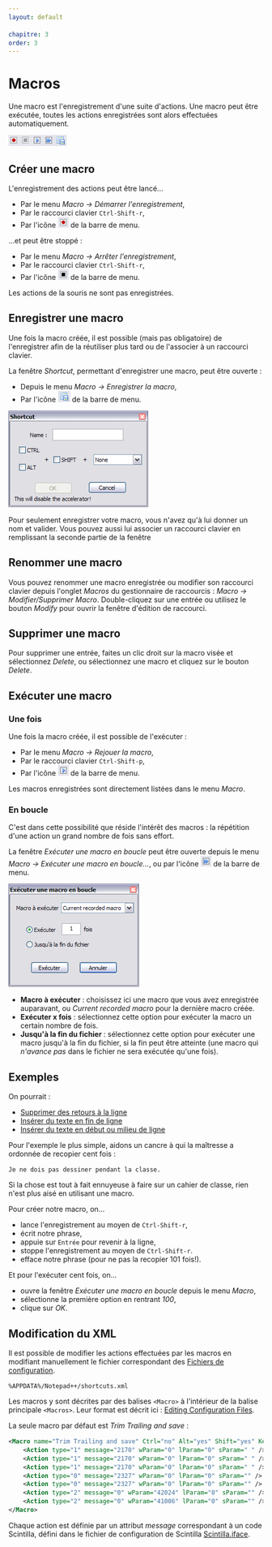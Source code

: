 ```yaml
---
layout: default

chapitre: 3
order: 3
---
```

# Macros

Une macro est l'enregistrement d'une suite d'actions. Une macro peut être exécutée, toutes les actions enregistrées sont alors effectuées automatiquement.

![Menu des macros](/images/notepadpp_macromenu.png)

## Créer une macro

L'enregistrement des actions peut être lancé...

- Par le menu *Macro -> Démarrer l'enregistrement*,
- Par le raccourci clavier `Ctrl-Shift-r`,
- Par l'icône ![](/images/notepadpp_macroedemarrer.png) de la barre de menu.

...et peut être stoppé :

- Par le menu *Macro -> Arrêter l'enregistrement*,
- Par le raccourci clavier `Ctrl-Shift-r`,
- Par l'icône ![](/images/notepadpp_macroarreter.png) de la barre de menu.

Les actions de la souris ne sont pas enregistrées.

## Enregistrer une macro

Une fois la macro créée, il est possible (mais pas obligatoire) de l'enregistrer afin de la réutiliser plus tard ou de l'associer à un raccourci clavier.

La fenêtre *Shortcut*, permettant d'enregistrer une macro, peut être ouverte :

- Depuis le menu *Macro -> Enregistrer la macro*,
- Par l'icône ![](/images/notepadpp_macroenregistrer.png) de la barre de menu.

![Fenêtre d'enregistrement d'une macro](/images/notepadpp_macroshortcut.png)

Pour seulement enregistrer votre macro, vous n'avez qu'à lui donner un nom et valider. Vous pouvez aussi lui associer un raccourci clavier en remplissant la seconde partie de la fenêtre

## Renommer une macro

Vous pouvez renommer une macro enregistrée ou modifier son raccourci clavier depuis l'onglet *Macros* du gestionnaire de raccourcis : *Macro -> Modifier/Supprimer Macro*. Double-cliquez sur une entrée ou utilisez le bouton *Modify* pour ouvrir la fenêtre d'édition de raccourci.

## Supprimer une macro

Pour supprimer une entrée, faites un clic droit sur la macro visée et sélectionnez *Delete*, ou sélectionnez une macro et cliquez sur le bouton *Delete*.

## Exécuter une macro

### Une fois

Une fois la macro créée, il est possible de l'exécuter :

- Par le menu *Macro -> Rejouer la macro*,
- Par le raccourci clavier `Ctrl-Shift-p`,
- Par l'icône ![](/images/notepadpp_macroexecuter.png) de la barre de menu.

Les macros enregistrées sont directement listées dans le menu *Macro*.

### En boucle

C'est dans cette possibilité que réside l'intérêt des macros : la répétition d'une action un grand nombre de fois sans effort.

La fenêtre *Exécuter une macro en boucle* peut être ouverte depuis le menu *Macro -> Exécuter une macro en boucle...*, ou par l'icône ![](/images/notepadpp_macroexecuterenboucle.png) de la barre de menu.

![Fenêtre *exécuter une macro en boucle*](/images/notepadpp_macroexecuterfenetre.png)

- **Macro à exécuter** : choisissez ici une macro que vous avez enregistrée auparavant, ou *Current recorded macro* pour la dernière macro créée.
- **Exécuter x fois** : sélectionnez cette option pour exécuter la macro un certain nombre de fois.
- **Jusqu'à la fin du fichier** : sélectionnez cette option pour exécuter une macro jusqu'à la fin du fichier, si la fin peut être atteinte (une macro qui *n'avance pas* dans le fichier ne sera exécutée qu'une fois).

## Exemples

On pourrait :

- [Supprimer des retours à la ligne](supprimer-des-retours-à-la-ligne.md)
- [Insérer du texte en fin de ligne](inserer-du-texte-en-fin-de-ligne.md)
- [Insérer du texte en début ou milieu de ligne](inserer-du-texte-en-debut-ou-milieu-de-ligne.md)

Pour l'exemple le plus simple, aidons un cancre à qui la maîtresse a ordonnée de recopier cent fois :

    Je ne dois pas dessiner pendant la classe.

Si la chose est tout à fait ennuyeuse à faire sur un cahier de classe, rien n'est plus aisé en utilisant une macro.

Pour créer notre macro, on...

- lance l'enregistrement au moyen de `Ctrl-Shift-r`,
- écrit notre phrase,
- appuie sur `Entrée` pour revenir à la ligne,
- stoppe l'enregistrement au moyen de `Ctrl-Shift-r`.
- efface notre phrase (pour ne pas la recopier 101 fois!).

Et pour l'exécuter cent fois, on...

- ouvre la fenêtre *Exécuter une macro en boucle* depuis le menu *Macro*,
- sélectionne la première option en rentrant *100*,
- clique sur *OK*.

## Modification du XML

Il est possible de modifier les actions effectuées par les macros en modifiant manuellement le fichier correspondant des [Fichiers de configuration](fichiers-de-configuration.md).

    %APPDATA%/Notepad++/shortcuts.xml

Les macros y sont décrites par des balises `<Macro>` à l'intérieur de la balise principale `<Macros>`. Leur format est décrit ici : [Editing Configuration Files](https://sourceforge.net/apps/mediawiki/notepad-plus/index.php?title=Editing_Configuration_Files#.3CMacros.3E).

La seule macro par défaut est *Trim Trailing and save* :

```xml
<Macro name="Trim Trailing and save" Ctrl="no" Alt="yes" Shift="yes" Key="83">
    <Action type="1" message="2170" wParam="0" lParam="0" sParam=" " />
    <Action type="1" message="2170" wParam="0" lParam="0" sParam=" " />
    <Action type="1" message="2170" wParam="0" lParam="0" sParam=" " />
    <Action type="0" message="2327" wParam="0" lParam="0" sParam="" />
    <Action type="0" message="2327" wParam="0" lParam="0" sParam="" />
    <Action type="2" message="0" wParam="42024" lParam="0" sParam="" />
    <Action type="2" message="0" wParam="41006" lParam="0" sParam="" />
</Macro>
```

Chaque action est définie par un attribut *message* correspondant à un code Scintilla, défini dans le fichier de configuration de Scintilla [Scintilla.iface](http://scintilla.cvs.sourceforge.net/viewvc/scintilla/scintilla/include/Scintilla.iface).